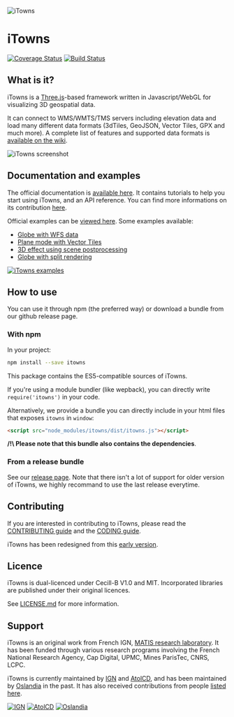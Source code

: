 ![iTowns](https://raw.githubusercontent.com/iTowns/itowns.github.io/master/images/itowns_logo_300x134.png)
# iTowns

[![Coverage Status](https://coveralls.io/repos/github/iTowns/itowns/badge.svg?branch=master)](https://coveralls.io/github/iTowns/itowns?branch=master)
[![Build Status](https://travis-ci.com/iTowns/itowns.svg?branch=master)](https://travis-ci.com/iTowns/itowns)

## What is it?

iTowns is a [Three.js](https://threejs.org/)-based framework written in
Javascript/WebGL for visualizing 3D geospatial data.

It can connect to WMS/WMTS/TMS servers including elevation data and load many
different data formats (3dTiles, GeoJSON, Vector Tiles, GPX and much more). A
complete list of features and supported data formats is [available on the
wiki](https://github.com/iTowns/itowns/wiki/Supported-Features).

![iTowns screenshot](https://raw.githubusercontent.com/iTowns/itowns.github.io/master/images/itownsReleaseXS.jpg)

## Documentation and examples

The official documentation is [available
here](http://www.itowns-project.org/itowns/docs/). It contains tutorials to help
you start using iTowns, and an API reference. You can find more informations on
its contribution [here](docs/README.md).

Official examples can be [viewed
here](http://www.itowns-project.org/itowns/examples/). Some examples available:

* [Globe with WFS data](http://www.itowns-project.org/itowns/examples/globe_wfs_extruded.html)
* [Plane mode with Vector Tiles](http://www.itowns-project.org/itowns/examples/planar_vector_tiles.html)
* [3D effect using scene postprocessing](http://www.itowns-project.org/itowns/examples/stereo.html)
* [Globe with split rendering](http://www.itowns-project.org/itowns/examples/split.html)

[![iTowns examples](http://www.itowns-project.org/images/montage.jpg)](http://www.itowns-project.org/itowns/examples/index.html)

## How to use

You can use it through npm (the preferred way) or download a bundle from our
github release page.

### With npm

In your project:

```bash
npm install --save itowns
```

This package contains the ES5-compatible sources of iTowns.

If you're using a module bundler (like wepback), you can directly write
`require('itowns')` in your code.

Alternatively, we provide a bundle you can directly include in your html files
that exposes `itowns` in `window`:

```html
<script src="node_modules/itowns/dist/itowns.js"></script>
```

**/!\ Please note that this bundle also contains the dependencies**.

### From a release bundle

See our [release page](https://github.com/iTowns/itowns/releases). Note that
there isn't a lot of support for older version of iTowns, we highly recommand to
use the last release everytime.

## Contributing

If you are interested in contributing to iTowns, please read the [CONTRIBUTING
guide](CONTRIBUTING.md) and the [CODING guide](CODING.md).

iTowns has been redesigned from this [early version](https://github.com/iTowns/itowns-legacy).

## Licence

iTowns is dual-licenced under Cecill-B V1.0 and MIT.
Incorporated libraries are published under their original licences.

See [LICENSE.md](LICENSE.md) for more information.

## Support

iTowns is an original work from French IGN, [MATIS research
laboratory](http://recherche.ign.fr/labos/matis/).  It has been funded through
various research programs involving the French National Research Agency, Cap
Digital, UPMC, Mines ParisTec, CNRS, LCPC.

iTowns is currently maintained by [IGN](http://www.ign.fr) and
[AtolCD](https://www.atolcd.com), and has been maintained by [Oslandia]() in the
past. It has also received contributions from people [listed
here](CONTRIBUTORS.md).

[![IGN](https://raw.githubusercontent.com/iTowns/itowns.github.io/master/images/logo_ign.png)](https://www.ign.fr)
[![AtolCD](https://raw.githubusercontent.com/iTowns/itowns.github.io/master/images/logo_atolcd.jpg)](https://www.atolcd.com)
[![Oslandia](https://raw.githubusercontent.com/iTowns/itowns.github.io/master/images/logo_oslandia.png)](https://www.oslandia.com)
